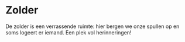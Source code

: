 # Zolder

De zolder is een verrassende ruimte: hier bergen we onze spullen op en soms logeert er iemand. Een plek vol herinneringen!
